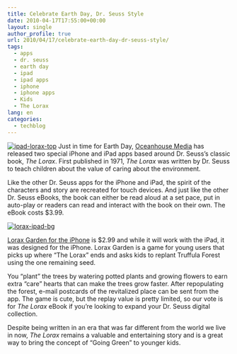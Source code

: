 ```yaml
---
title: Celebrate Earth Day, Dr. Seuss Style
date: 2010-04-17T17:55:00+00:00
layout: single
author_profile: true
url: 2010/04/17/celebrate-earth-day-dr-seuss-style/
tags:
  - apps
  - dr. seuss
  - earth day
  - ipad
  - ipad apps
  - iphone
  - iphone apps
  - Kids
  - The Lorax
lang: en
categories: 
  - techblog
---
```

[![ipad-lorax-top](http://lh5.ggpht.com/_vaUVXcmC3OI/S8nvD6qU3mI/AAAAAAAAB_k/G-p647uVLY4/ipad-lorax-top_thumb%5B2%5D.jpg?imgmax=800 "ipad-lorax-top")](http://lh4.ggpht.com/_vaUVXcmC3OI/S8nvB6_zGiI/AAAAAAAAB_g/BL_NzFWJliI/s1600-h/ipad-lorax-top%5B4%5D.jpg) Just in time for Earth Day, [Oceanhouse Media](http://www.oceanhousemedia.com/products/drseuss/) has released two special iPhone and iPad apps based around Dr. Seuss’s classic book, _The Lorax_. First published in 1971, _The Lorax_ was written by Dr. Seuss to teach children about the value of caring about the environment.

Like the other Dr. Seuss apps for the iPhone and iPad, the spirit of the characters and story are recreated for touch devices. And just like the other Dr. Seuss eBooks, the book can either be read aloud at a set pace, put in auto-play or readers can read and interact with the book on their own. The eBook costs $3.99.

[![lorax-ipad-bg](http://lh4.ggpht.com/_vaUVXcmC3OI/S8nvJN9KMkI/AAAAAAAAB_s/_-4ZcytYoo8/lorax-ipad-bg_thumb%5B2%5D.jpg?imgmax=800 "lorax-ipad-bg")](http://lh6.ggpht.com/_vaUVXcmC3OI/S8nvGuwG4VI/AAAAAAAAB_o/4Z6NsQZi7gE/s1600-h/lorax-ipad-bg%5B4%5D.jpg) </p> 

[Lorax Garden for the iPhone](http://itunes.apple.com/us/app/lorax-garden/id366510234?mt=8) is $2.99 and while it will work with the iPad, it was designed for the iPhone. Lorax Garden is a game for young users that picks up where “The Lorax” ends and asks kids to replant Truffula Forest using the one remaining seed. 

You “plant” the trees by watering potted plants and growing flowers to earn extra “care” hearts that can make the trees grow faster. After repopulating the forest, e-mail postcards of the revitalized place can be sent from the app. The game is cute, but the replay value is pretty limited, so our vote is for _The Lorax_ eBook if you’re looking to expand your Dr. Seuss digital collection. 

Despite being written in an era that was far different from the world we live in now, _The Lorax_ remains a valuable and entertaining story and is a great way to bring the concept of “Going Green” to younger kids.